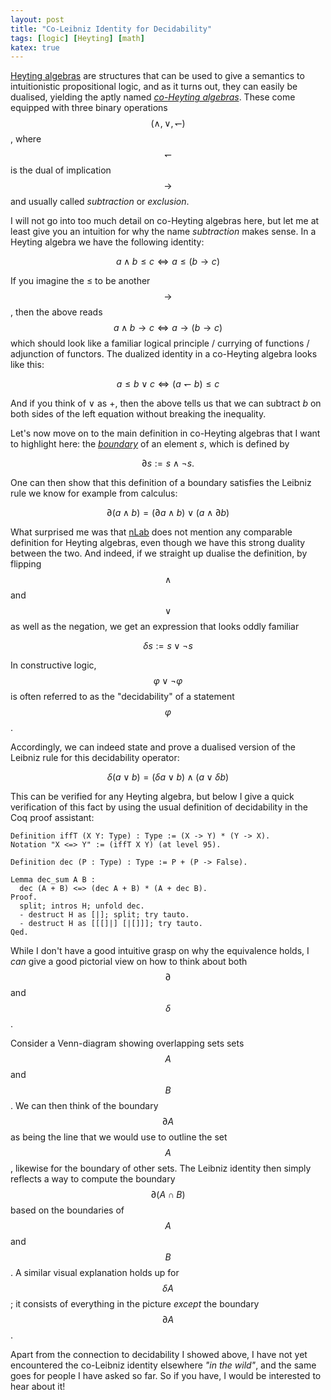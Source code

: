 ```yaml
---
layout: post
title: "Co-Leibniz Identity for Decidability"
tags: [logic] [Heyting] [math]
katex: true
---
```


[Heyting algebras](https://ncatlab.org/nlab/show/Heyting+algebra) are structures that can be used to give a semantics to intuitionistic propositional logic, and as it turns out, they can easily be dualised, yielding the aptly named [*co-Heyting algebras*](https://ncatlab.org/nlab/show/co-Heyting+algebra). These come equipped with three binary operations $$(\land, \lor, \leftharpoondown)$$,  where $$\leftharpoondown$$ is the dual of implication $$\to$$ and usually called *subtraction* or *exclusion*.

I will not go into too much detail on co-Heyting algebras here, but let me at least give you an intuition for why the name *subtraction* makes sense. In a Heyting algebra we have the following identity:

$$
 a \land b \leq c \iff a \leq (b \to c)
$$

If you imagine the $\leq$ to be another $$\to$$, then the above reads $$a \land b \to c \iff a \to (b \to c)$$  which should look like a familiar logical principle / currying of functions / adjunction of functors. The dualized identity in a co-Heyting algebra looks like this:

$$
 a \leq b \lor c \iff (a \leftharpoondown b) \leq c
$$

And if you think of $\lor$ as $+$, then the above tells us that we can subtract $b$ on both sides of the left equation without breaking the inequality.

Let's now move on to the main definition in co-Heyting algebras that I want to highlight here: the [*boundary*](https://ncatlab.org/nlab/show/co-Heyting+boundary#definition) of an element $s$, which is defined by

$$
	\partial s := s \land \neg s.
$$

One can then show that this definition of a boundary satisfies the Leibniz rule we know for example from calculus:

$$
	\partial (a \land b) = (\partial a \land b) \lor (a \land \partial b)
$$

What surprised me was that [nLab](https://ncatlab.org/nlab/show/Heyting+algebra#properties) does not mention any comparable definition for Heyting algebras, even though we have this strong duality between the two.
And indeed, if we straight up dualise the definition, by flipping $$\land$$ and $$\lor$$ as well as the negation, we get an expression that looks oddly familiar

$$
	\delta s := s \lor \neg s
$$

In constructive logic, $$\varphi \lor \neg \varphi$$  is often referred to as the "decidability" of a statement $$\varphi$$.

Accordingly, we can indeed state and prove a dualised version of the Leibniz rule for this decidability operator:

$$
	\delta (a \lor b) = (\delta a \lor b) \land (a \lor \delta b)
$$

This can be verified for any Heyting algebra, but below I give a quick verification of this fact by using the usual definition of decidability in the Coq proof assistant:
```
Definition iffT (X Y: Type) : Type := (X -> Y) * (Y -> X).
Notation "X <=> Y" := (iffT X Y) (at level 95).

Definition dec (P : Type) : Type := P + (P -> False).

Lemma dec_sum A B :
  dec (A + B) <=> (dec A + B) * (A + dec B).
Proof.
  split; intros H; unfold dec.
  - destruct H as [|]; split; try tauto.
  - destruct H as [[[]|] [|[]]]; try tauto.
Qed.
```
While I don't have a good intuitive grasp on why the equivalence holds, I *can* give a good pictorial view on how to think about both $$\partial$$ and $$\delta$$.

Consider a Venn-diagram showing overlapping sets sets $$A$$ and $$B$$. We can then think of the boundary $$\partial A$$ as being the line that we would use to outline the set $$A$$, likewise for the boundary of other sets. The Leibniz identity then simply reflects a way to compute the boundary $$\partial (A \cap B)$$ based on the boundaries of $$A$$ and $$B$$.
A similar visual explanation holds up for $$\delta A$$; it consists of everything in the picture *except* the boundary $$\partial A$$.

Apart from the connection to decidability I showed above, I have not yet encountered the co-Leibniz identity elsewhere *"in the wild"*, and the same goes for people I have asked so far. So if you have, I would be interested to hear about it!
